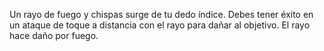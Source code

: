 Un rayo de fuego y chispas surge de tu dedo índice. Debes tener éxito en un ataque de toque a distancia con el rayo para dañar al objetivo. El rayo hace daño por fuego.
